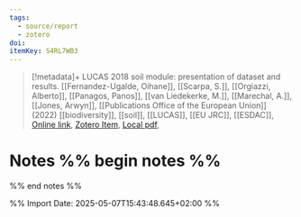 ```yaml
---
tags:
  - source/report
  - zotero
doi: 
itemKey: S4RL7WB3
---
```

>[!metadata]+
> LUCAS 2018 soil module: presentation of dataset and results.
> [[Fernandez-Ugalde, Oihane]], [[Scarpa, S.]], [[Orgiazzi, Alberto]], [[Panagos, Panos]], [[van Liedekerke, M.]], [[Marechal, A.]], [[Jones, Arwyn]], 
> [[Publications Office of the European Union]] (2022)
> [[biodiversity]], [[soil]], [[LUCAS]], [[EU JRC]], [[ESDAC]], 
> [Online link](https://data.europa.eu/doi/10.2760/215013), [Zotero Item](zotero://select/library/items/S4RL7WB3), [Local pdf](file://C:/Users/aburg/Documents/references/zotero/storage/Q62H4G9E/EuropeanCommission.JointResearchCentre.2022_LUCAS2018.pdf), 

# Notes %% begin notes %%
%% end notes %%




%% Import Date: 2025-05-07T15:43:48.645+02:00 %%
